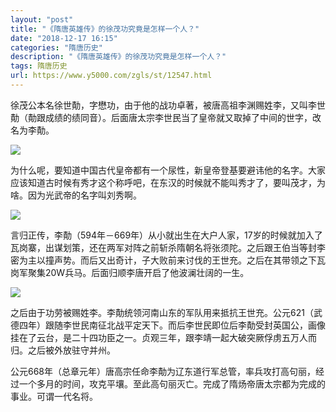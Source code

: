 ```yaml
---
layout: "post"
title: "《隋唐英雄传》的徐茂功究竟是怎样一个人？"
date: "2018-12-17 16:15"
categories: "隋唐历史"
description: "《隋唐英雄传》的徐茂功究竟是怎样一个人？"
tags: 隋唐历史
url: https://www.y5000.com/zgls/st/12547.html
---
```






徐茂公本名徐世勣，字懋功，由于他的战功卓著，被唐高祖李渊赐姓李，又叫李世勣（勣跟成绩的绩同音）。后面唐太宗李世民当了皇帝就又取掉了中间的世字，改名为李勣。

![](https://img.y5000.com/uploads/allimg/170207/8-1F20G425205B.jpg)

为什么呢，要知道中国古代皇帝都有一个尿性，新皇帝登基要避讳他的名字。大家应该知道古时候有秀才这个称呼吧，在东汉的时候就不能叫秀才了，要叫茂才，为啥。因为光武帝的名字叫刘秀啊。

![](https://img.y5000.com/uploads/allimg/170207/8-1F20G42513N2.jpg)

言归正传，李勣（594年－669年）从小就出生在大户人家，17岁的时候就加入了瓦岗寨，出谋划策，还在两军对阵之前斩杀隋朝名将张须陀。之后跟王伯当等封李密为主以撞声势。而后又出奇计，子大败前来讨伐的王世充。之后在其带领之下瓦岗军聚集20W兵马。后面归顺李唐开启了他波澜壮阔的一生。

![](https://img.y5000.com/uploads/allimg/170207/8-1F20G42505960.jpg)

之后由于功劳被赐姓李。李勣统领河南山东的军队用来抵抗王世充。公元621（武德四年）跟随李世民南征北战平定天下。而后李世民即位后李勣受封英国公，画像挂在了云台，是二十四功臣之一。贞观三年，跟李靖一起大破突厥俘虏五万人而归。之后被外放驻守并州。

公元668年（总章元年）唐高宗任命李勣为辽东道行军总管，率兵攻打高句丽，经过一个多月的时间，攻克平壤。至此高句丽灭亡。完成了隋炀帝唐太宗都为完成的事业。可谓一代名将。
